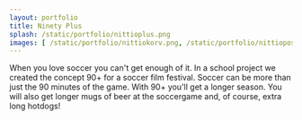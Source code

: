 ```yaml
---
layout: portfolio
title: Ninety Plus
splash: /static/portfolio/nittioplus.png
images: [ /static/portfolio/nittiokorv.png, /static/portfolio/nittioposter.png, /static/portfolio/nittiomugg.png ]
---
```


When you love soccer you can't get enough of it. In a school project we created the concept 90+ for a soccer film festival. Soccer can be more than just the 90 minutes of the game. With 90+ you'll get a longer season. You will also get longer mugs of beer at the soccergame and, of course, extra long hotdogs!
